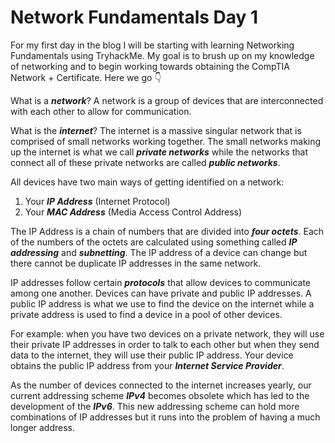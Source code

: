 # Network Fundamentals Day 1

For my first day in the blog I will be starting with learning Networking Fundamentals using TryhackMe. My goal is to brush up on my knowledge of networking and to begin working towards obtaining the CompTIA Network + Certificate. Here we go :point_down:

What is a ***network***? A network is a group of devices that are interconnected with each other to allow for communication.

What is the ***internet***? The internet is a massive singular network that is comprised of small networks working together. The small networks making up the internet is what we call ***private networks*** while the networks that connect all of these private networks are called ***public networks***. 

All devices have two main ways of getting identified on a network:
1. Your ***IP Address*** (Internet Protocol)
2. Your ***MAC Address*** (Media Access Control Address)

The IP Address is a chain of numbers that are divided into ***four octets***. Each of the numbers of the octets are calculated using something called ***IP addressing*** and ***subnetting***. The IP address of a device can change but there cannot be duplicate IP addresses in the same network. 

IP addresses follow certain ***protocols*** that allow devices to communicate among one another. Devices can have private and public IP addresses. A public IP address is what we use to find the device on the internet while a private address is used to find a device in a pool of other devices. 

For example: when you have two devices on a private network, they will use their private IP addresses in order to talk to each other but when they send data to the internet, they will use their public IP address. Your device obtains the public IP address from your ***Internet Service Provider***.

As the number of devices connected to the internet increases yearly, our current addressing scheme ***IPv4*** becomes obsolete which has led to the development of the ***IPv6***. This new addressing scheme can hold more combinations of IP addresses but it runs into the problem of having a much longer address. 